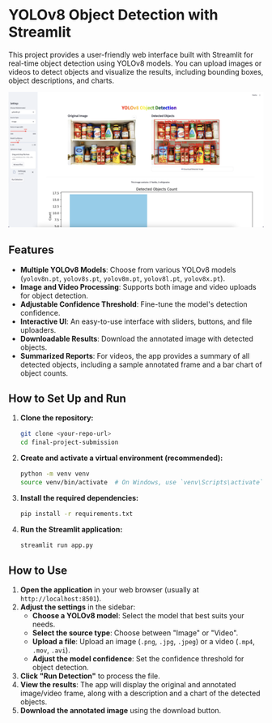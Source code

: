 # YOLOv8 Object Detection with Streamlit

This project provides a user-friendly web interface built with Streamlit for real-time object detection using YOLOv8 models. You can upload images or videos to detect objects and visualize the results, including bounding boxes, object descriptions, and charts.

![YOLOv8 Streamlit App](assets/streamlit-with-yolov8.png)

## Features

- **Multiple YOLOv8 Models**: Choose from various YOLOv8 models (`yolov8n.pt`, `yolov8s.pt`, `yolov8m.pt`, `yolov8l.pt`, `yolov8x.pt`).
- **Image and Video Processing**: Supports both image and video uploads for object detection.
- **Adjustable Confidence Threshold**: Fine-tune the model's detection confidence.
- **Interactive UI**: An easy-to-use interface with sliders, buttons, and file uploaders.
- **Downloadable Results**: Download the annotated image with detected objects.
- **Summarized Reports**: For videos, the app provides a summary of all detected objects, including a sample annotated frame and a bar chart of object counts.

## How to Set Up and Run

1.  **Clone the repository:**

    ```bash
    git clone <your-repo-url>
    cd final-project-submission
    ```

2.  **Create and activate a virtual environment (recommended):**

    ```bash
    python -m venv venv
    source venv/bin/activate  # On Windows, use `venv\Scripts\activate`
    ```

3.  **Install the required dependencies:**

    ```bash
    pip install -r requirements.txt
    ```

4.  **Run the Streamlit application:**
    ```bash
    streamlit run app.py
    ```

## How to Use

1.  **Open the application** in your web browser (usually at `http://localhost:8501`).
2.  **Adjust the settings** in the sidebar:
    - **Choose a YOLOv8 model**: Select the model that best suits your needs.
    - **Select the source type**: Choose between "Image" or "Video".
    - **Upload a file**: Upload an image (`.png`, `.jpg`, `.jpeg`) or a video (`.mp4`, `.mov`, `.avi`).
    - **Adjust the model confidence**: Set the confidence threshold for object detection.
3.  **Click "Run Detection"** to process the file.
4.  **View the results**: The app will display the original and annotated image/video frame, along with a description and a chart of the detected objects.
5.  **Download the annotated image** using the download button.
